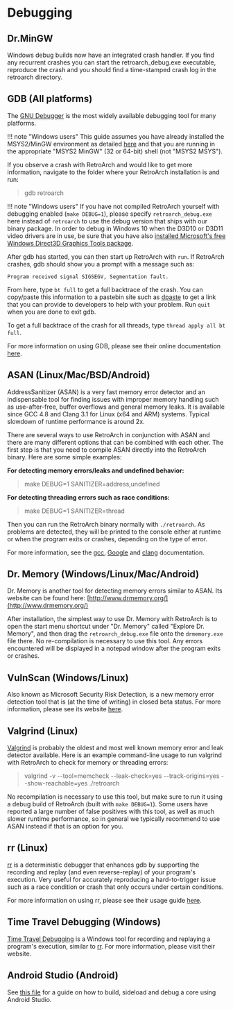 # Debugging

## Dr.MinGW

Windows debug builds now have an integrated crash handler.
If you find any recurrent crashes you can start the retroarch_debug.exe executable, reproduce the crash and you should find a time-stamped crash log in the retroarch directory.

## GDB (All platforms)

The [GNU Debugger](https://www.gnu.org/software/gdb/) is the most widely available debugging tool for many platforms.

!!! note "Windows users"
    This guide assumes you have already installed the MSYS2/MinGW environment as detailed [here](../../compilation/windows/) and that you are running in the appropriate "MSYS2 MinGW" (32 or 64-bit) shell (not "MSYS2 MSYS").

If you observe a crash with RetroArch and would like to get more information, navigate to the folder where your RetroArch installation is and run:

> gdb retroarch

!!! note "Windows users"
    If you have not compiled RetroArch yourself with debugging enabled (`make DEBUG=1`), please specify `retroarch_debug.exe` here instead of `retroarch` to use the debug version that ships with our binary package. In order to debug in Windows 10 when the D3D10 or D3D11 video drivers are in use, be sure that you have also [installed Microsoft's free Windows Direct3D Graphics Tools package](https://docs.microsoft.com/en-us/windows/uwp/gaming/use-the-directx-runtime-and-visual-studio-graphics-diagnostic-features).

After gdb has started, you can then start up RetroArch with `run`. If RetroArch crashes, gdb should show you a prompt with a message such as:

`Program received signal SIGSEGV, Segmentation fault.`

From here, type `bt full` to get a full backtrace of the crash. You can copy/paste this information to a pastebin site such as [dpaste](http://www.dpaste.com/) to get a link that you can provide to developers to help with your problem. Run `quit` when you are done to exit gdb.

To get a full backtrace of the crash for all threads, type `thread apply all bt full`.

For more information on using GDB, please see their online documentation [here](https://sourceware.org/gdb/current/onlinedocs/gdb/).

## ASAN (Linux/Mac/BSD/Android)

AddressSanitizer (ASAN) is a very fast memory error detector and an indispensable tool for finding issues with improper memory handling such as use-after-free, buffer overflows and general memory leaks. It is available since GCC 4.8 and Clang 3.1 for Linux (x64 and ARM) systems. Typical slowdown of runtime performance is around 2x.

There are several ways to use RetroArch in conjunction with ASAN and there are many different options that can be combined with each other. The first step is that you need to compile ASAN directly into the RetroArch binary. Here are some simple examples:

**For detecting memory errors/leaks and undefined behavior:**
> make DEBUG=1 SANITIZER=address,undefined

**For detecting threading errors such as race conditions:**
> make DEBUG=1 SANITIZER=thread

Then you can run the RetroArch binary normally with `./retroarch`. As problems are detected, they will be printed to the console either at runtime or when the program exits or crashes, depending on the type of error.

For more information, see the [gcc](https://gcc.gnu.org/onlinedocs/gcc/Instrumentation-Options.html), [Google](https://github.com/google/sanitizers/wiki/AddressSanitizer) and [clang](https://clang.llvm.org/docs/) documentation.

## Dr. Memory (Windows/Linux/Mac/Android)

Dr. Memory is another tool for detecting memory errors similar to ASAN. Its website can be found here: [http://www.drmemory.org/](http://www.drmemory.org/)

After installation, the simplest way to use Dr. Memory with RetroArch is to open the start menu shortcut under "Dr. Memory" called "Explore Dr. Memory", and then drag the `retroarch_debug.exe` file onto the `drmemory.exe` file there. No re-compilation is necessary to use this tool. Any errors encountered will be displayed in a notepad window after the program exits or crashes.

## VulnScan (Windows/Linux)

Also known as Microsoft Security Risk Detection, is a new memory error detection tool that is (at the time of writing) in closed beta status. For more information, please see its website [here](https://www.microsoft.com/en-us/security-risk-detection/).

## Valgrind (Linux)

[Valgrind](http://valgrind.org/) is probably the oldest and most well known memory error and leak detector available. Here is an example command-line usage to run valgrind with RetroArch to check for memory or threading errors:

> valgrind -v --tool=memcheck --leak-check=yes --track-origins=yes --show-reachable=yes ./retroarch

No recompilation is necessary to use this tool, but make sure to run it using a debug build of RetroArch (built with `make DEBUG=1`). Some users have reported a large number of false positives with this tool, as well as much slower runtime performance, so in general we typically recommend to use ASAN instead if that is an option for you.

## rr (Linux)

[rr](http://rr-project.org/) is a deterministic debugger that enhances gdb by supporting the recording and replay (and even reverse-replay) of your program's execution. Very useful for accurately reproducing a hard-to-trigger issue such as a race condition or crash that only occurs under certain conditions.

For more information on using rr, please see their usage guide [here](https://github.com/mozilla/rr/wiki/Usage).

## Time Travel Debugging (Windows)

[Time Travel Debugging](https://docs.microsoft.com/en-us/windows-hardware/drivers/debugger/time-travel-debugging-overview) is a Windows tool for recording and replaying a program's execution, similar to [rr](http://rr-project.org/). For more information, please visit their website.

## Android Studio (Android)

See [this file](https://github.com/libretro/RetroArch/blob/master/pkg/android/phoenix-gradle/README.md) for a guide on how to build, sideload and debug a core using Android Studio.

